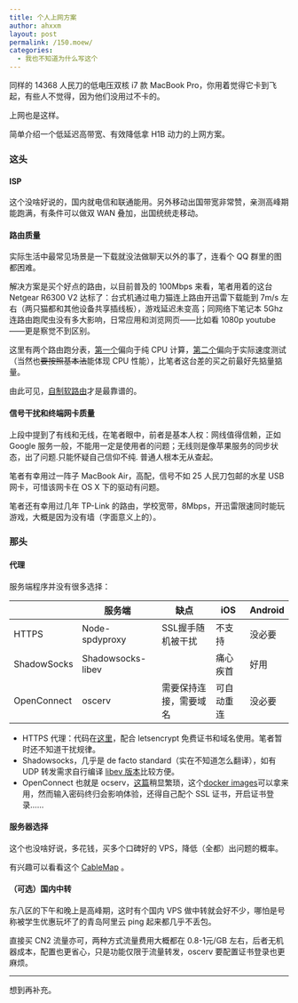 ```yaml
---
title: 个人上网方案
author: ahxxm
layout: post
permalink: /150.moew/
categories:
  - 我也不知道为什么写这个
---
```


同样的 14368 人民刀的低电压双核 i7 款 MacBook Pro，你用着觉得它卡到飞起，有些人不觉得，因为他们没用过不卡的。

上网也是这样。

简单介绍一个低延迟高带宽、有效降低拿 H1B 动力的上网方案。

<!--more-->

### 这头

#### ISP

这个没啥好说的，国内就电信和联通能用。另外移动出国带宽非常赞，亲测高峰期能跑满，有条件可以做双 WAN 叠加，出国统统走移动。

#### 路由质量

实际生活中最常见场景是一下载就没法做聊天以外的事了，连看个 QQ 群里的图都困难。

解决方案是买个好点的路由，以目前普及的 100Mbps 来看，笔者用着的这台 Netgear R6300 V2 达标了：台式机通过电力猫连上路由开迅雷下载能到 7m/s 左右（两只猫都和其他设备共享插线板），游戏延迟未变高；同网络下笔记本 5Ghz 连路由跑爬虫没有多大影响，日常应用和浏览网页——比如看 1080p youtube ——更是察觉不到区别。

这里有两个路由跑分表，[第一个](https://wiki.openwrt.org/doc/howto/benchmark.openssl)偏向于纯 CPU 计算，[第二个](http://www.smallnetbuilder.com/tools/charts/router/view)偏向于实际速度测试（当然也<del>要按照基本法</del>能体现 CPU 性能），比笔者这台差的买之前最好先掂量掂量。

由此可见，[自制软路由](http://arstechnica.com/gadgets/2016/01/numbers-dont-lie-its-time-to-build-your-own-router/)才是最靠谱的。

#### 信号干扰和终端网卡质量

上段中提到了有线和无线，在笔者眼中，前者是基本人权：网线值得信赖，正如 Google 服务一般，不能用一定是使用者的问题；无线则是像苹果服务的同步状态，出了问题.只能怀疑自己信仰不纯. 普通人根本无从查起。

笔者有幸用过一阵子 MacBook Air，高配，信号不如 25 人民刀包邮的水星 USB 网卡，可惜该网卡在 OS X 下的驱动有问题。

笔者还有幸用过几年 TP-Link 的路由，学校宽带，8Mbps，开迅雷限速同时能玩游戏，大概是因为没有墙（字面意义上的）。

### 那头

#### 代理

服务端程序并没有很多选择：

|             	| 服务端            	| 缺点                   	| iOS        	| Android 	|
|-------------	|-------------------	|------------------------	|------------	|---------	|
| HTTPS       	| Node-spdyproxy    	| SSL握手随机被干扰      	| 不支持     	| 没必要  	|
| ShadowSocks 	| Shadowsocks-libev 	|                        	| 痛心疾首   	| 好用    	|
| OpenConnect 	| oscerv            	| 需要保持连接，需要域名 	| 可自动重连 	| 没必要  	|

* HTTPS 代理：代码在[这里](https://github.com/igrigorik/node-spdyproxy)，配合 letsencrypt 免费证书和域名使用。笔者暂时还不知道干扰规律。
* Shadowsocks，几乎是 de facto standard（实在不知道怎么翻译），如有 UDP 转发需求自行编译 [libev 版本](https://github.com/shadowsocks/shadowsocks-libev)比较方便。
* OpenConnect 也就是 ocserv，[这篇](http://bitinn.net/11084/)稍显繁琐，这个[docker images](https://github.com/wppurking/ocserv-docker)可以拿来用，然而输入密码终归会影响体验，还得自己配个 SSL 证书，开启证书登录……

#### 服务器选择

这个也没啥好说，多花钱，买多个口碑好的 VPS，降低（全都）出问题的概率。

有兴趣可以看看这个 [CableMap](http://www.cablemap.info/) 。

#### （可选）国内中转

东八区的下午和晚上是高峰期，这时有个国内 VPS 做中转就会好不少，哪怕是号称被学生优惠玩坏了的青岛阿里云 ping 起来都几乎不丢包。

直接买 CN2 流量亦可，两种方式流量费用大概都在 0.8-1元/GB 左右，后者无机器成本，配置也更省心，只是功能仅限于流量转发，oscerv 要配置证书登录也更麻烦。

***

想到再补充。



